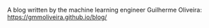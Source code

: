 A blog written by the machine learning engineer Guilherme Oliveira: https://gmmoliveira.github.io/blog/
